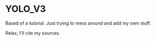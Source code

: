 # YOLO_V3

Based of a tutorial. Just trying to mess around and add my own stuff.

Relax, I'll cite my sources.
